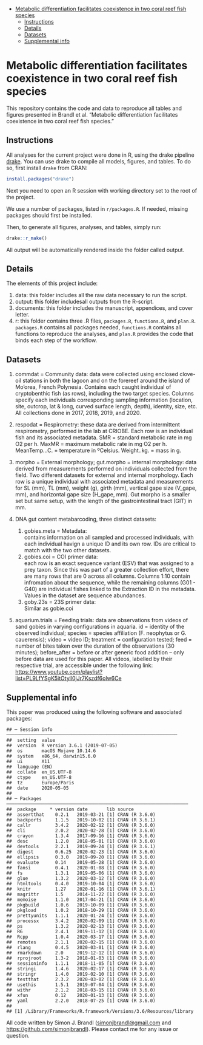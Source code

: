 -   [Metabolic differentiation facilitates coexistence in two coral reef
    fish
    species](#metabolic-differentiation-facilitates-coexistence-in-two-coral-reef-fish-species)
    -   [Instructions](#instructions)
    -   [Details](#details)
    -   [Datasets](#datasets)
    -   [Supplemental info](#supplemental-info)

Metabolic differentiation facilitates coexistence in two coral reef fish species
================================================================================

This repository contains the code and data to reproduce all tables and
figures presented in Brandl et al. “Metabolic differentiation
facilitates coexistence in two coral reef fish species.”

Instructions
------------

All analyses for the current project were done in R, using the drake
pipeline [drake](https://github.com/ropensci/drake). You can use drake
to compile all models, figures, and tables. To do so, first install
`drake` from CRAN:

``` r
install.packages("drake")
```

Next you need to open an R session with working directory set to the
root of the project.

We use a number of packages, listed in `r/packages.R`. If needed,
missing packages should first be installed.

Then, to generate all figures, analyses, and tables, simply run:

``` r
drake::r_make()
```

All output will be automatically rendered inside the folder called
output.

Details
-------

The elements of this project include:

1.  data: this folder includes all the raw data necessary to run the
    script.
2.  output: this folder includesall outputs from the R-script.
3.  documents: this folder includes the manuscript, appendices, and
    cover letter.
4.  r: this folder contains three .R files, `packages.R`, `functions.R`,
    and `plan.R`.  
    `packages.R` contains all packages needed, `functions.R` contains
    all functions to reproduce the analyses, and `plan.R` provides the
    code that binds each step of the workflow.

Datasets
--------

1.  commdat = Community data: data were collected using enclosed
    clove-oil stations in both the lagoon and on the forereef around the
    island of Mo’orea, French Polynesia. Contains each caught individual
    of cryptobenthic fish (as rows), including the two target species.
    Columns specify each individuals corresponding sampling information
    (location, site, outcrop, lat & long, curved surface length, depth),
    identity, size, etc. All collections done in 2017, 2018, 2019,
    and 2020.

2.  respodat = Respirometry: these data are derived from intermittent
    respirometry, performed in the lab at CRIOBE. Each row is an
    individual fish and its associated metadata. SMR = standard
    metabolic rate in mg O2 per h. MaxMR = maximum metabolic rate in mg
    O2 per h. MeanTemp…C. = temperature in ºCelsius. Weight..kg. = mass
    in g.

3.  morpho = External morphology; gut.morpho = internal morphology: data
    derived from measurements performed on individuals collected from
    the field. Two different datasets for external and internal
    morphology. Each row is a unique individual with associated metadata
    and measurements for SL (mm), TL (mm), weight (g), girth (mm),
    vertical gape size (V\_gape, mm), and horizontal gape size (H\_gape,
    mm). Gut morpho is a smaller set but same setup, with the length of
    the gastrointestinal tract (GIT) in mm.

4.  DNA gut content metabarcoding, three distinct datasets:
    1.  gobies.meta = Metadata:  
        contains information on all sampled and processed individuals,
        with each individual havign a unique ID and its own row. IDs are
        critical to match with the two other datasets.
    2.  gobies.coi = COI primer data:  
        each row is an exact sequence variant (ESV) that was assigned to
        a prey taxon. Since this was part of a greater collection
        effort, there are many rows that are 0 across all columns.
        Columns 1:10 contain infromation about the sequence, while the
        remaining columns (G01 - G40) are individual fishes linked to
        the Extraction ID in the metadata. Values in the dataset are
        sequence abundances.
    3.  goby.23s = 23S primer data:  
        Similar as gobie.coi
5.  aquarium.trials = Feeding trials: data are observations from videos
    of sand gobies in varying configurations in aquaria. id = identity
    of the observed individual; species = species affiliation (F.
    neophytus or G. cauerensis); video = video ID; treatment =
    configuration tested; feed = number of bites taken over the duration
    of the observations (30 minutes); before\_after = before or after
    generic food addition – only before data are used for this paper.
    All videos, labelled by their respective trial, are accessible under
    the following link:
    <a href="https://www.youtube.com/playlist?list=PL9LfYSgK5itOtyll0jJr7Kszdf6olw6Ce" class="uri">https://www.youtube.com/playlist?list=PL9LfYSgK5itOtyll0jJr7Kszdf6olw6Ce</a>

Supplemental info
-----------------

This paper was produced using the following software and associated
packages:

    ## ─ Session info ───────────────────────────────────────────────────────────────
    ##  setting  value                       
    ##  version  R version 3.6.1 (2019-07-05)
    ##  os       macOS Mojave 10.14.6        
    ##  system   x86_64, darwin15.6.0        
    ##  ui       X11                         
    ##  language (EN)                        
    ##  collate  en_US.UTF-8                 
    ##  ctype    en_US.UTF-8                 
    ##  tz       Europe/Paris                
    ##  date     2020-05-05                  
    ## 
    ## ─ Packages ───────────────────────────────────────────────────────────────────
    ##  package     * version date       lib source        
    ##  assertthat    0.2.1   2019-03-21 [1] CRAN (R 3.6.0)
    ##  backports     1.1.5   2019-10-02 [1] CRAN (R 3.6.1)
    ##  callr         3.4.2   2020-02-12 [1] CRAN (R 3.6.0)
    ##  cli           2.0.2   2020-02-28 [1] CRAN (R 3.6.0)
    ##  crayon        1.3.4   2017-09-16 [1] CRAN (R 3.6.0)
    ##  desc          1.2.0   2018-05-01 [1] CRAN (R 3.6.0)
    ##  devtools      2.2.1   2019-09-24 [1] CRAN (R 3.6.1)
    ##  digest        0.6.25  2020-02-23 [1] CRAN (R 3.6.0)
    ##  ellipsis      0.3.0   2019-09-20 [1] CRAN (R 3.6.0)
    ##  evaluate      0.14    2019-05-28 [1] CRAN (R 3.6.0)
    ##  fansi         0.4.1   2020-01-08 [1] CRAN (R 3.6.0)
    ##  fs            1.3.1   2019-05-06 [1] CRAN (R 3.6.0)
    ##  glue          1.3.2   2020-03-12 [1] CRAN (R 3.6.0)
    ##  htmltools     0.4.0   2019-10-04 [1] CRAN (R 3.6.0)
    ##  knitr         1.27    2020-01-16 [1] CRAN (R 3.6.1)
    ##  magrittr      1.5     2014-11-22 [1] CRAN (R 3.6.0)
    ##  memoise       1.1.0   2017-04-21 [1] CRAN (R 3.6.0)
    ##  pkgbuild      1.0.6   2019-10-09 [1] CRAN (R 3.6.0)
    ##  pkgload       1.0.2   2018-10-29 [1] CRAN (R 3.6.0)
    ##  prettyunits   1.1.1   2020-01-24 [1] CRAN (R 3.6.0)
    ##  processx      3.4.2   2020-02-09 [1] CRAN (R 3.6.0)
    ##  ps            1.3.2   2020-02-13 [1] CRAN (R 3.6.0)
    ##  R6            2.4.1   2019-11-12 [1] CRAN (R 3.6.0)
    ##  Rcpp          1.0.4   2020-03-17 [1] CRAN (R 3.6.0)
    ##  remotes       2.1.1   2020-02-15 [1] CRAN (R 3.6.0)
    ##  rlang         0.4.5   2020-03-01 [1] CRAN (R 3.6.0)
    ##  rmarkdown     2.0     2019-12-12 [1] CRAN (R 3.6.0)
    ##  rprojroot     1.3-2   2018-01-03 [1] CRAN (R 3.6.0)
    ##  sessioninfo   1.1.1   2018-11-05 [1] CRAN (R 3.6.0)
    ##  stringi       1.4.6   2020-02-17 [1] CRAN (R 3.6.0)
    ##  stringr       1.4.0   2019-02-10 [1] CRAN (R 3.6.0)
    ##  testthat      2.3.2   2020-03-02 [1] CRAN (R 3.6.0)
    ##  usethis       1.5.1   2019-07-04 [1] CRAN (R 3.6.0)
    ##  withr         2.1.2   2018-03-15 [1] CRAN (R 3.6.0)
    ##  xfun          0.12    2020-01-13 [1] CRAN (R 3.6.0)
    ##  yaml          2.2.0   2018-07-25 [1] CRAN (R 3.6.0)
    ## 
    ## [1] /Library/Frameworks/R.framework/Versions/3.6/Resources/library

All code written by Simon J. Brandl
(<a href="mailto:simonjbrandl@gmail.com" class="email">simonjbrandl@gmail.com</a>
and
<a href="https://github.com/simonjbrandl" class="uri">https://github.com/simonjbrandl</a>).
Please contact me for any issue or question.
